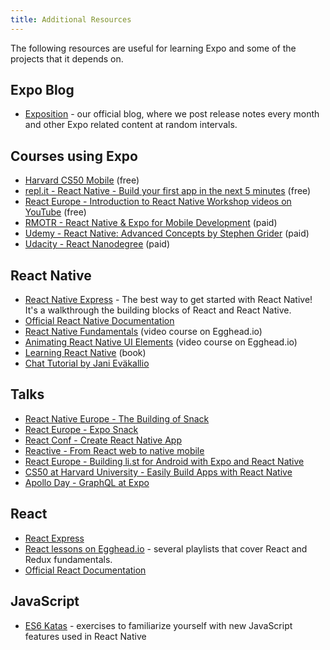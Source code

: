 ```yaml
---
title: Additional Resources
---
```


The following resources are useful for learning Expo and some of the projects that it depends on.

## Expo Blog

- [Exposition](https://blog.expo.io/) - our official blog, where we post release notes every month and other Expo related content at random intervals.

## Courses using Expo

- [Harvard CS50 Mobile](https://cs50.github.io/mobile/) (free)
- [repl.it - React Native - Build your first app in the next 5 minutes](https://repl.it/site/react_native) (free)
- [React Europe - Introduction to React Native Workshop videos on YouTube](https://www.youtube.com/playlist?list=PLCC436JpVnK2RFms3NG9ubPToWCNbMLbT) (free)
- [RMOTR - React Native & Expo for Mobile Development](https://rmotr.com/introduction-to-react-native-and-expo) (paid)
- [Udemy - React Native: Advanced Concepts by Stephen Grider](https://www.udemy.com/react-native-advanced/) (paid)
- [Udacity - React Nanodegree](https://www.udacity.com/course/react-nanodegree--nd019) (paid)

## React Native

- [React Native Express](http://www.reactnativeexpress.com/) - The best way to get started with React Native! It's a walkthrough the building blocks of React and React Native.
- [Official React Native Documentation](https://facebook.github.io/react-native/docs/sample-application-movies.html)
- [React Native Fundamentals](https://egghead.io/courses/react-native-fundamentals) (video course on Egghead.io)
- [Animating React Native UI Elements](https://egghead.io/courses/animate-react-native-ui-elements) (video course on Egghead.io)
- [Learning React Native](http://shop.oreilly.com/product/0636920041511.do) (book)
- [Chat Tutorial by Jani Eväkallio](https://github.com/jevakallio/react-native-chat-tutorial)

## Talks

- [React Native Europe - The Building of Snack](https://www.youtube.com/watch?v=Uk45O6AygH8)
- [React Europe - Expo Snack](https://www.youtube.com/watch?v=U0vnAW4UNXE)
- [React Conf - Create React Native App](https://www.youtube.com/watch?v=9baaVjGdBqs)
- [Reactive - From React web to native mobile](https://www.youtube.com/watch?v=-XxSCi8TKuk)
- [React Europe - Building li.st for Android with Expo and React Native](https://www.youtube.com/watch?v=cI9bDvDEsYE)
- [CS50 at Harvard University - Easily Build Apps with React Native](https://www.youtube.com/watch?v=uFrAZfPW9JY)
- [Apollo Day - GraphQL at Expo](https://www.youtube.com/watch?v=E398q4HGRBA)

## React

- [React Express](http://www.react.express/)
- [React lessons on Egghead.io](https://egghead.io/technologies/react) - several playlists that cover React and Redux fundamentals.
- [Official React Documentation](https://facebook.github.io/react/docs/getting-started.html)

## JavaScript

- [ES6 Katas](http://es6katas.org/) - exercises to familiarize yourself with new JavaScript features used in React Native
